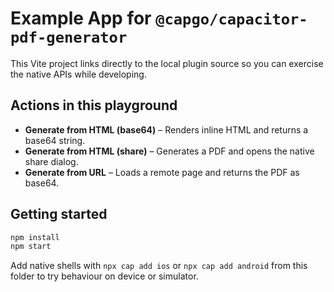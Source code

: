 # Example App for `@capgo/capacitor-pdf-generator`

This Vite project links directly to the local plugin source so you can exercise the native APIs while developing.

## Actions in this playground

- **Generate from HTML (base64)** – Renders inline HTML and returns a base64 string.
- **Generate from HTML (share)** – Generates a PDF and opens the native share dialog.
- **Generate from URL** – Loads a remote page and returns the PDF as base64.

## Getting started

```bash
npm install
npm start
```

Add native shells with `npx cap add ios` or `npx cap add android` from this folder to try behaviour on device or simulator.
